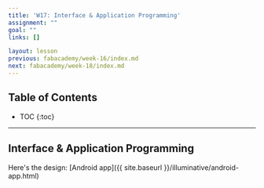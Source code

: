 ```yaml
---
title: 'W17: Interface & Application Programming'
assignment: ""
goal: ""
links: []

layout: lesson
previous: fabacademy/week-16/index.md
next: fabacademy/week-18/index.md
---
```


## Table of Contents

* TOC
{:toc}

---

## Interface & Application Programming

Here's the design: [Android app]({{ site.baseurl }}/illuminative/android-app.html)

